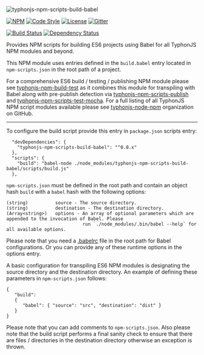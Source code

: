 ![typhonjs-npm-scripts-build-babel](http://i.imgur.com/g6jTz6E.png)

[![NPM](https://img.shields.io/npm/v/typhonjs-npm-scripts-build-babel.svg?label=npm)](https://www.npmjs.com/package/typhonjs-npm-scripts-build-babel)
[![Code Style](https://img.shields.io/badge/code%20style-allman-yellowgreen.svg?style=flat)](https://en.wikipedia.org/wiki/Indent_style#Allman_style)
[![License](https://img.shields.io/badge/license-MPLv2-yellowgreen.svg?style=flat)](https://github.com/typhonjs-node-npm/typhonjs-npm-scripts-build-babel/blob/master/LICENSE)
[![Gitter](https://img.shields.io/gitter/room/typhonjs/TyphonJS.svg)](https://gitter.im/typhonjs/TyphonJS)

[![Build Status](https://travis-ci.org/typhonjs-node-npm/typhonjs-npm-scripts-build-babel.svg?branch=master)](https://travis-ci.org/typhonjs-node-npm/typhonjs-npm-scripts-build-babel)
[![Dependency Status](https://www.versioneye.com/user/projects/56cea7226b21e5003d4742ac/badge.svg?style=flat)](https://www.versioneye.com/user/projects/56cea7226b21e5003d4742ac)

Provides NPM scripts for building ES6 projects using Babel for all TyphonJS NPM modules and beyond.

This NPM module uses entries defined in the `build.babel` entry located in `npm-scripts.json` in the root path of a project. 

For a comprehensive ES6 build / testing / publishing NPM module please see [typhonjs-npm-build-test](https://www.npmjs.com/package/typhonjs-npm-build-test) as it combines this module for transpiling with Babel along with pre-publish detection via [typhonjs-npm-scripts-publish](https://www.npmjs.com/package/typhonjs-npm-scripts-publish) and [typhonjs-npm-scripts-test-mocha](https://www.npmjs.com/package/typhonjs-npm-scripts-test-mocha). For a full listing of all TyphonJS NPM script modules available please see [typhonjs-node-npm](https://github.com/typhonjs-node-npm) organization on GitHub.

------

To configure the build script provide this entry in `package.json` scripts entry:

```
  "devDependencies": {
    "typhonjs-npm-scripts-build-babel": "^0.0.x"
  },
  "scripts": {
    "build": "babel-node ./node_modules/typhonjs-npm-scripts-build-babel/scripts/build.js"
  },
```

`npm-scripts.json` must be defined in the root path and contain an object hash `build` with a `babel` hash
with the following options:
```
(string)          source - The source directory.
(string)          destination - The destination directory.
(Array<string>)   options - An array of optional parameters which are appended to the invocation of Babel. Please
                            run `./node_modules/.bin/babel --help` for all available options.
```

Please note that you need a [.babelrc](https://babeljs.io/docs/usage/babelrc/) file in the root path for Babel configurations. Or you can provide any of these runtime options in the options entry. 

A basic configuration for transpiling ES6 NPM modules is designating the source directory and the destination directory.  An example of defining these parameters in `npm-scripts.json` follows:
```
{
   "build":
   {
      "babel": { "source": "src", "destination": "dist" }
   }
}
```

Please note that you can add comments to `npm-scripts.json`. Also please note that the build script performs a final sanity check to ensure that there are files / directories in the destination directory otherwise an exception is thrown. 
